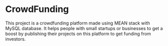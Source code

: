 # CrowdFunding
This project is a crowdfunding platform made using MEAN stack with MySQL database. It helps people with small startups or businesses to get a boost by publishing their projects on this platform to get funding from investors.
